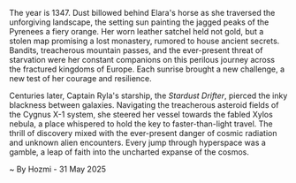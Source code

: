
The year is 1347.  Dust billowed behind Elara's horse as she traversed the unforgiving landscape, the setting sun painting the jagged peaks of the Pyrenees a fiery orange. Her worn leather satchel held not gold, but a stolen map promising a lost monastery, rumored to house ancient secrets.  Bandits, treacherous mountain passes, and the ever-present threat of starvation were her constant companions on this perilous journey across the fractured kingdoms of Europe.  Each sunrise brought a new challenge, a new test of her courage and resilience.

Centuries later, Captain Ryla's starship, the *Stardust Drifter*, pierced the inky blackness between galaxies.  Navigating the treacherous asteroid fields of the Cygnus X-1 system, she steered her vessel towards the fabled Xylos nebula, a place whispered to hold the key to faster-than-light travel.  The thrill of discovery mixed with the ever-present danger of cosmic radiation and unknown alien encounters.  Every jump through hyperspace was a gamble, a leap of faith into the uncharted expanse of the cosmos.

~ By Hozmi - 31 May 2025
